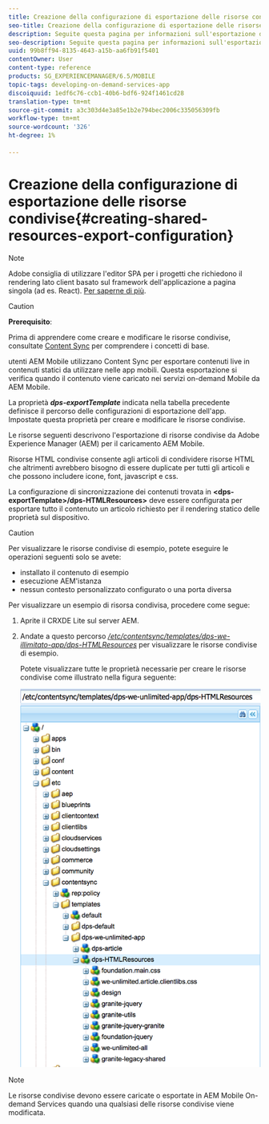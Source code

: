 ```yaml
---
title: Creazione della configurazione di esportazione delle risorse condivise
seo-title: Creazione della configurazione di esportazione delle risorse condivise
description: Seguite questa pagina per informazioni sull'esportazione di risorse condivise da Adobe Experience Manager (AEM) per il caricamento  AEM Mobile.
seo-description: Seguite questa pagina per informazioni sull'esportazione di risorse condivise da Adobe Experience Manager (AEM) per il caricamento  AEM Mobile.
uuid: 99b8ff94-8135-4643-a15b-aa6fb91f5401
contentOwner: User
content-type: reference
products: SG_EXPERIENCEMANAGER/6.5/MOBILE
topic-tags: developing-on-demand-services-app
discoiquuid: 1edf6c76-ccb1-40b6-bdf6-924f1461cd28
translation-type: tm+mt
source-git-commit: a3c303d4e3a85e1b2e794bec2006c335056309fb
workflow-type: tm+mt
source-wordcount: '326'
ht-degree: 1%

---
```



# Creazione della configurazione di esportazione delle risorse condivise{#creating-shared-resources-export-configuration}

>[!NOTE]
>
> Adobe consiglia di utilizzare l&#39;editor SPA per i progetti che richiedono il rendering lato client basato sul framework dell&#39;applicazione a pagina singola (ad es. React). [Per saperne di più](/help/sites-developing/spa-overview.md).

>[!CAUTION]
>
>**Prerequisito**:
>
>Prima di apprendere come creare e modificare le risorse condivise, consultate [Content Sync](/help/mobile/mobile-ondemand-contentsync.md) per comprendere i concetti di base.

 utenti AEM Mobile utilizzano Content Sync per esportare contenuti live in contenuti statici da utilizzare nelle app mobili. Questa esportazione si verifica quando il contenuto viene caricato nei servizi on-demand Mobile da  AEM Mobile.

La proprietà ***dps-exportTemplate*** indicata nella tabella precedente definisce il percorso delle configurazioni di esportazione dell&#39;app. Impostate questa proprietà per creare e modificare le risorse condivise.

Le risorse seguenti descrivono l&#39;esportazione di risorse condivise da Adobe Experience Manager (AEM) per il caricamento  AEM Mobile.

Risorse HTML condivise consente agli articoli di condividere risorse HTML che altrimenti avrebbero bisogno di essere duplicate per tutti gli articoli e che possono includere icone, font, javascript e css.

La configurazione di sincronizzazione dei contenuti trovata in **&lt;dps-exportTemplate>/dps-HTMLResources>** deve essere configurata per esportare tutto il contenuto un articolo richiesto per il rendering statico delle proprietà sul dispositivo.

>[!CAUTION]
>
>Per visualizzare le risorse condivise di esempio, potete eseguire le operazioni seguenti solo se avete:
>
>* installato il contenuto di esempio
>* esecuzione AEM&#39;istanza
>* nessun contesto personalizzato configurato o una porta diversa

>



Per visualizzare un esempio di risorsa condivisa, procedere come segue:

1. Aprite il CRXDE Lite sul server AEM.
1. Andate a questo percorso *[/etc/contentsync/templates/dps-we-illimitato-app/dps-HTMLResources](http://localhost:4502/crx/de/index.jsp#/etc/contentsync/templates/dps-we-unlimited-app/dps-HTMLResources)* per visualizzare le risorse condivise di esempio.

   Potete visualizzare tutte le proprietà necessarie per creare le risorse condivise come illustrato nella figura seguente:

   ![chlimage_1-145](assets/chlimage_1-145.png)

>[!NOTE]
>
>Le risorse condivise devono essere caricate o esportate in  AEM Mobile On-demand Services quando una qualsiasi delle risorse condivise viene modificata.

